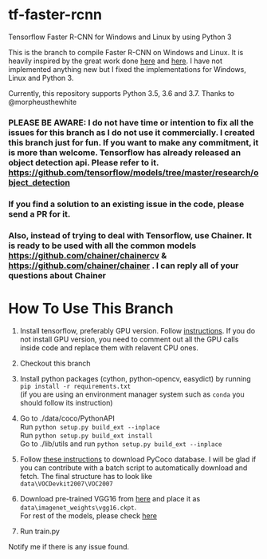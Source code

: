 # tf-faster-rcnn
Tensorflow Faster R-CNN for Windows and Linux by using Python 3

This is the branch to compile Faster R-CNN on Windows and Linux. It is heavily inspired by the great work done [here](https://github.com/smallcorgi/Faster-RCNN_TF) and [here](https://github.com/rbgirshick/py-faster-rcnn). I have not implemented anything new but I fixed the implementations for Windows, Linux and Python 3.

Currently, this repository supports Python 3.5, 3.6 and 3.7. Thanks to @morpheusthewhite

### PLEASE BE AWARE: I do not have time or intention to fix all the issues for this branch as I do not use it commercially. I created this branch just for fun. If you want to make any commitment, it is more than welcome. Tensorflow has already released an object detection api. Please refer to it. https://github.com/tensorflow/models/tree/master/research/object_detection

### If you find a solution to an existing issue in the code, please send a PR for it.

### Also, instead of trying to deal with Tensorflow, use Chainer. It is ready to be used with all the common models https://github.com/chainer/chainercv & https://github.com/chainer/chainer . I can reply all of your questions about Chainer

# How To Use This Branch
1. Install tensorflow, preferably GPU version. Follow [instructions]( https://www.tensorflow.org/install/install_windows). If you do not install GPU version, you need to comment out all the GPU calls inside code and replace them with relavent CPU ones.

2. Checkout this branch

3. Install python packages (cython, python-opencv, easydict) by running  
`pip install -r requirements.txt`   
(if you are using an environment manager system such as `conda` you should follow its instruction)

4. Go to  ./data/coco/PythonAPI  
Run `python setup.py build_ext --inplace`  
Run `python setup.py build_ext install`  
Go to ./lib/utils and run `python setup.py build_ext --inplace`

5. Follow [these instructions](https://github.com/rbgirshick/py-faster-rcnn#beyond-the-demo-installation-for-training-and-testing-models) to download PyCoco database.
I will be glad if you can contribute with a batch script to automatically download and fetch. The final structure has to look like  
`data\VOCDevkit2007\VOC2007`  

1. Download pre-trained VGG16 from [here](http://download.tensorflow.org/models/vgg_16_2016_08_28.tar.gz) and place it as `data\imagenet_weights\vgg16.ckpt`.  
For rest of the models, please check [here](https://github.com/tensorflow/models/tree/master/research/slim#pre-trained-models)

7. Run train.py

Notify me if there is any issue found.

